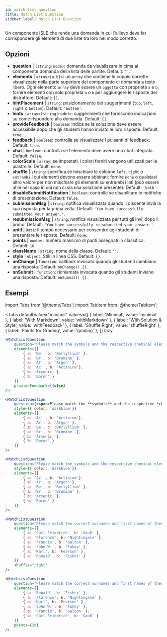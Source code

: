 ```yaml
---
id: match-list-question 
title: Match List Question
sidebar_label: Match List Question
---
```


Un componente ISLE che rende una domanda in cui l'allievo deve far corrispondere gli elementi di due liste tra loro nel modo corretto.

## Opzioni

* __question__ | `(string|node)`: domanda da visualizzare in cima al componente domanda della lista delle partite. Default: `''`.
* __elements__ | `array<{a,b}>`: un `array` che contiene le coppie corrette visualizzate nella parte superiore del componente di domanda a testo libero. Ogni elemento `array` deve essere un `oggetto` con proprietà `a` e `b`; fornire elementi con solo proprietà `a` o `b` per aggiungere le risposte del distrattore. Default: `[]`.
* __hintPlacement__ | `string`: posizionamento dei suggerimenti (`top`, `left`, `right` o `bottom`). Default: `'bottom'`.
* __hints__ | `array<(string|node)>`: suggerimenti che forniscono indicazioni su come rispondere alla domanda. Default: `[]`.
* __provideFeedback__ | `boolean`: indica se la soluzione deve essere accessibile dopo che gli studenti hanno inviato le loro risposte. Default: `true`.
* __feedback__ | `boolean`: controlla se visualizzare i pulsanti di feedback. Default: `true`.
* __chat__ | `boolean`: controlla se l'elemento deve avere una chat integrata. Default: `false`.
* __colorScale__ | `array`: se impostati, i colori forniti vengono utilizzati per le piastrelle. Default: `none`.
* __shuffle__ | `string`: specifica se mischiare le colonne ``left``, ``right`` o `entrambi` i cui elementi devono essere abbinati; fornire `none` o qualsiasi altro valore per non mischiare gli elementi su entrambi i lati (può essere utile nel caso in cui non ci sia una soluzione presente). Default: `'both'`.
* __disableSubmitNotification__ | `boolean`: controlla se disabilitare le notifiche di presentazione. Default: `false`.
* __submissionMsg__ | `string`: notifica visualizzata quando il discente invia la sua risposta per la prima volta. Default: `'You have successfully submitted your answer.'`.
* __resubmissionMsg__ | `string`: notifica visualizzata per tutti gli invii dopo il primo. Default: `'You have successfully re-submitted your answer.'`.
* __until__ | `Date`: il tempo necessario per consentire agli studenti di presentare le risposte. Default: `none`.
* __points__ | `number`: numero massimo di punti assegnati in classifica. Default: `10`.
* __className__ | `string`: nome della classe. Default: `''`.
* __style__ | `object`: Stili in linea CSS. Default: `{}`.
* __onChange__ | `function`: callback invocato quando gli studenti cambiano una risposta. Default: `onChange() {}`.
* __onSubmit__ | `function`: richiamata invocata quando gli studenti inviano una risposta. Default: `onSubmit() {}`.


## Esempi

import Tabs from '@theme/Tabs';
import TabItem from '@theme/TabItem';

<Tabs
    defaultValue="minimal"
    values={[
        { label: 'Minimal', value: 'minimal' },
        { label: 'With Markdown', value: 'withMarkdown' },
        { label: 'With Solution & Style', value: 'withFeedback' },
        { label: 'Shuffle Right', value: 'shuffleRight' },
        { label: 'Points for Grading', value: 'grading' },
    ]}
    lazy
>

<TabItem value="minimal">

```jsx live
<MatchListQuestion
    question="Please match the symbols and the respective chemical element."
    elements={[
        { a: 'Be', b: 'Berlyllium' },
        { a: 'Br', b: 'Bromine' },
        { a: 'Ar', b: 'Argon' },
        { a: 'Ac' , b: 'Actinium'},
        { b: 'Arsenic' },
        { b: 'Boron' }
    ]}
    provideFeedback={false}
/>
```
</TabItem>

<TabItem value="withMarkdown">

```jsx live
<MatchListQuestion
    question={<span>Please match the **symbols** and the respective *chemical* element.</span>}
    style={{ color: 'darkblue'}}
    elements={[
        { a: 'Ac' , b: 'Actinium'},
        { a: 'Ar', b: 'Argon' },
        { a: 'Be', b: 'Berlyllium' },
        { a: 'Br', b: 'Bromine' },
        { b: 'Arsenic' },
        { b: 'Boron' }
    ]}
/>
```
</TabItem>

<TabItem value="withFeedback">

```jsx live
<MatchListQuestion
    question="Please match the symbols and the respective chemical element."
    style={{ color: 'darkblue'}}
    elements={[
        { a: 'Ac' , b: 'Actinium'},
        { a: 'Ar', b: 'Argon' },
        { a: 'Be', b: 'Berlyllium' },
        { a: 'Br', b: 'Bromine' },
        { b: 'Arsenic' },
        { b: 'Boron' }
    ]}
/>
```
</TabItem>

<TabItem value="shuffleRight">

```jsx live
<MatchListQuestion
    question="Please match the correct surnames and first names of these statisticians."
    elements={[
        { a: 'Carl Friedrich', b: 'Gauß' },
        { a: 'Florence', b: 'Nightingale' },
        { a: 'Francis', b: 'Galton' },
        { a: 'John W.', b: 'Tukey' },
        { a: 'Karl', b: 'Pearson' },
        { a: 'Ronald', b: 'Fisher' }
    ]}
    shuffle="right"
/>
```
</TabItem>

<TabItem value="grading">

```jsx live
<MatchListQuestion
    question="Please match the correct surnames and first names of these statisticians."
    elements={[
        { a: 'Ronald', b: 'Fisher' },
        { a: 'Florence', b: 'Nightingale' },
        { a: 'Karl', b: 'Pearson' },
        { a: 'John W.', b: 'Tukey' },
        { a: 'Francis', b: 'Galton' },
        { a: 'Carl Friedrich', b: 'Gauß' }
    ]}
    points={20}
/>
```
</TabItem>

</Tabs>
